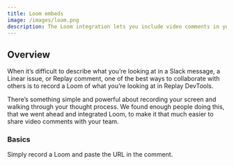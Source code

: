 ```yaml
---
title: Loom embeds
image: /images/loom.png
description: The Loom integration lets you include video comments in your replays.
---
```


## Overview

When it’s difficult to describe what you’re looking at in a Slack message, a Linear issue, or Replay comment, one of the best ways to collaborate with others is to record a Loom of what you’re looking at in Replay DevTools.

There’s something simple and powerful about recording your screen and walking through your thought process. We found enough people doing this, that we went ahead and integrated Loom, to make it that much easier to share video comments with your team.

### Basics

Simply record a Loom and paste the URL in the comment.
